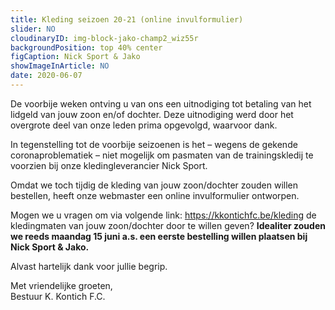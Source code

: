```yaml
---
title: Kleding seizoen 20-21 (online invulformulier)
slider: NO
cloudinaryID: img-block-jako-champ2_wiz55r
backgroundPosition: top 40% center
figCaption: Nick Sport & Jako
showImageInArticle: NO
date: 2020-06-07
---
```


<p>De voorbije weken ontving u van ons een uitnodiging tot betaling van het lidgeld van jouw zoon en/of dochter. Deze uitnodiging werd door het overgrote deel van onze leden prima opgevolgd, waarvoor dank.</p>

<p>In tegenstelling tot de voorbije seizoenen is het – wegens de gekende coronaproblematiek – niet mogelijk om pasmaten van de trainingskledij te voorzien bij onze kledingleverancier Nick Sport.</p>

<p>Omdat we toch tijdig de kleding van jouw zoon/dochter zouden willen bestellen, heeft onze webmaster een online invulformulier ontworpen.</p>

<p>Mogen we u vragen om via volgende link: <a href="https://kkontichfc.be/kleding" target="_blank" title="Kleding K. Kontich F.C.">https://kkontichfc.be/kleding</a> de kledingmaten van jouw zoon/dochter door te willen geven? <b>Idealiter zouden we reeds maandag 15 juni a.s. een eerste bestelling willen plaatsen bij Nick Sport & Jako.</b></p>

<p>Alvast hartelijk dank voor jullie begrip.</p>

<p>Met vriendelijke groeten,
<br>Bestuur K. Kontich F.C.</p>
